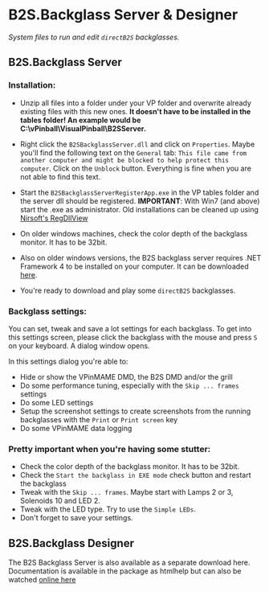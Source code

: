 # B2S.Backglass Server & Designer

*System files to run and edit `directB2S` backglasses.*

## B2S.Backglass Server

### Installation:

- Unzip all files into a folder under your VP folder and overwrite already existing files with this new ones.
  **It doesn't have to be installed in the tables folder! An example would be C:\vPinball\VisualPinball\B2SServer.**
- Right click the `B2SBackglassServer.dll` and click on `Properties`. Maybe you'll find the following text on the `General` tab:
  `This file came from another computer and might be blocked to help protect this computer`. Click on the `Unblock` button.
  Everything is fine when you are not able to find this text.
- Start the `B2SBackglassServerRegisterApp.exe` in the VP tables folder and the server dll should be registered.
  **IMPORTANT**: With Win7 (and above) start the .exe as administrator. 
  Old installations can be cleaned up using [Nirsoft's RegDllView](https://www.nirsoft.net/utils/registered_dll_view.html)
- On older windows machines, check the color depth of the backglass monitor. It has to be 32bit.
- Also on older windows versions, the B2S backglass server requires .NET Framework 4 to be installed on your computer. It can be downloaded [here](http://www.microsoft.com/downloads/en/details.aspx?FamilyID=0a391abd-25c1-4fc0-919f-b21f31ab88b7&displaylang=en).

- You're ready to download and play some `directB2S` backglasses.

### Backglass settings:

You can set, tweak and save a lot settings for each backglass. To get into this settings screen, please click the backglass with the mouse and press `S` on your keyboard. A dialog window opens.

In this settings dialog you're able to:

- Hide or show the VPinMAME DMD, the B2S DMD and/or the grill
- Do some performance tuning, especially with the `Skip ... frames` settings
- Do some LED settings
- Setup the screenshot settings to create screenshots from the running backglasses with the `Print` or `Print screen` key
- Do some VPinMAME data logging

### Pretty important when you're having some stutter:

- Check the color depth of the backglass monitor. It has to be 32bit.
- Check the `Start the backglass in EXE mode` check button and restart the backglass
- Tweak with the `Skip ... frames`. Maybe start with Lamps 2 or 3, Solenoids 10 and LED 2.
- Tweak with the LED type. Try to use the `Simple LEDs`.
- Don't forget to save your settings.

## B2S.Backglass Designer

The B2S Backglass Server is also available as a separate download here.
Documentation is available in the package as htmlhelp but can also be watched [online here](https://htmlpreview.github.io/?https://raw.githubusercontent.com/vpinball/b2s-backglass/master/b2sbackglassdesigner/b2sbackglassdesigner/htmlhelp/Introduction.htm)